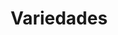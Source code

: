 ---
layout: default

title: Variedades

variedades:
  - 
    codigo: 1
    nombre: Allqa Compis
    nombreAlternativo: Alqa Imilla
    significadoNombre: Papa de 2 colores rosado y blanco
    colorPrincipalDeLaFlor: Violeta
    toleranciaALaGranizada: Intermedio
    colorPulpa: Crema
    formaRara: No tiene
    toleranciaALaHelada: Intermedio
    usoEnLaCocina: Watia, hervido
    lugar: Apurímac
  - 
    codigo: 2
    nombre: Azul Ñawi Pasña
    nombreAlternativo: Yana Chusña
    significadoNombre: Muchacha con ojos azules
    colorPrincipalDeLaFlor: Morado
    toleranciaALaGranizada: Intermedio
    colorPulpa: Crema
    formaRara: Ojos azules
    toleranciaALaHelada: Intermedio
    usoEnLaCocina: Watia, hervido
    lugar: Apurímac
  - 
    codigo: 3
    nombre: Compis
    nombreAlternativo: Puka Imilla
    significadoNombre: (No definido)
    colorPrincipalDeLaFlor: Blanco
    toleranciaALaGranizada: Intermedio
    colorPulpa: Blanco
    formaRara: No tiene
    toleranciaALaHelada: Intermedio
    usoEnLaCocina: Watia, hervido
    lugar: Apurímac
  - 
    codigo: 4
    nombre: Huaman Uma
    nombreAlternativo: No tiene
    significadoNombre: Cabeza del águila huamancha
    colorPrincipalDeLaFlor: Violeta
    toleranciaALaGranizada: Intermedio
    colorPulpa: Amarillo claro
    formaRara: No tiene
    toleranciaALaHelada: Intermedio
    usoEnLaCocina: Watia, hervido
    lugar: Apurímac
  - 
    codigo: 5
    nombre: Linlin
    nombreAlternativo: Yana Linli y Moro
    significadoNombre: (No definido)
    colorPrincipalDeLaFlor: Morado
    toleranciaALaGranizada: Intermedio
    colorPulpa: Crema
    formaRara: No tiene
    toleranciaALaHelada: Intermedio
    usoEnLaCocina: Watia, hervido
    lugar: Apurímac
  - 
    codigo: 6
    nombre: Luntus (RUNTUS)
    nombreAlternativo: Luntus
    significadoNombre: Yema de huevo
    colorPrincipalDeLaFlor: Blanco
    toleranciaALaGranizada: Intermedio
    colorPulpa: Amarillo intenso
    formaRara: No tiene
    toleranciaALaHelada: Intermedio
    usoEnLaCocina: Watia, hervido
    lugar: Apurímac
  - 
    codigo: 7
    nombre: Muru Huarillo
    nombreAlternativo: Muru Wakrillo
    significadoNombre: Asta negra y blanca
    colorPrincipalDeLaFlor: Morado
    toleranciaALaGranizada: Intermedio
    colorPulpa: Blanco
    formaRara: Enroscado
    toleranciaALaHelada: Intermedio
    usoEnLaCocina: Chuño
    lugar: Apurímac
  - 
    codigo: 8
    nombre: Muru Linlin
    nombreAlternativo: No tiene
    significadoNombre: Linli de blanco y negro
    colorPrincipalDeLaFlor: Morado
    toleranciaALaGranizada: Intermedio
    colorPulpa: Crema
    formaRara: No tiene
    toleranciaALaHelada: Intermedio
    usoEnLaCocina: Watia, hervido
    lugar: Apurímac
  - 
    codigo: 9
    nombre: Muru Phuquya
    nombreAlternativo: Moro Phocoya
    significadoNombre: 
    colorPrincipalDeLaFlor: Rosado
    toleranciaALaGranizada: Fuerte
    colorPulpa: Blanco
    formaRara: No tiene
    toleranciaALaHelada: Fuerte
    usoEnLaCocina: 
    lugar: Apurímac
  - 
    codigo: 8
    nombre: Palta Suso
    nombreAlternativo: Palteña
    significadoNombre: Roja plana
    colorPrincipalDeLaFlor: Lila
    toleranciaALaGranizada: Intermedio
    colorPulpa: Amarillo claro
    formaRara: No tiene
    toleranciaALaHelada: Intermedio
    usoEnLaCocina: Mondar, pelar y sopas
    lugar: Apurímac
  - 
    codigo: 9
    nombre: Paqus
    nombreAlternativo: Pacos
    significadoNombre: (No definido)
    colorPrincipalDeLaFlor: Morado
    toleranciaALaGranizada: Débil
    colorPulpa: Amarillo claro
    formaRara: No tiene
    toleranciaALaHelada: Intermedio
    usoEnLaCocina: Pelar, sopas
    lugar: Apurímac
  - 
    codigo: 10
    nombre: Puka Ñawi Suyto
    nombreAlternativo: Yurac Huachala
    significadoNombre: Blanco que produce bastante. Con ojos rojos
    colorPrincipalDeLaFlor: Violeta
    toleranciaALaGranizada: Intermedio
    colorPulpa: Crema
    formaRara: No tiene
    toleranciaALaHelada: Intermedio
    usoEnLaCocina: Watia, hervido
    lugar: Apurímac
  - 
    codigo: 11
    nombre: Puka Qulluna
    nombreAlternativo: No tiene
    significadoNombre: (No definido)
    colorPrincipalDeLaFlor: Lila
    toleranciaALaGranizada: Intermedio
    colorPulpa: Crema/rojo (anillo angosto)
    formaRara: Bastantes ojos
    toleranciaALaHelada: Fuerte
    usoEnLaCocina: Watia, hervido
    lugar: Apurímac
  - 
    codigo: 12
    nombre: Puka Shuallulla
    nombreAlternativo: Huancucho Rojo
    significadoNombre: Rojo ratero mentiroso
    colorPrincipalDeLaFlor: Lila
    toleranciaALaGranizada: Intermedio
    colorPulpa: Blanco
    formaRara: No tiene
    toleranciaALaHelada: Intermedio
    usoEnLaCocina: Watia, hervido
    lugar: Apurímac
  - 
    codigo: 13
    nombre: Puma Maki
    nombreAlternativo: Pumaq Makin
    significadoNombre: Mano del puma
    colorPrincipalDeLaFlor: Violeta
    toleranciaALaGranizada: Intermedio
    colorPulpa: Crema
    formaRara: mano u garra del puma
    toleranciaALaHelada: Intermedio
    usoEnLaCocina: Chuño
    lugar: Apurímac
  - 
    codigo: 14
    nombre: Qhachum Waqachi
    nombreAlternativo: Chocllos
    significadoNombre: Hace llorar a la yerna
    colorPrincipalDeLaFlor: Lila
    toleranciaALaGranizada: Intermedio
    colorPulpa: Amarillo
    formaRara: Ojos profundos
    toleranciaALaHelada: Intermedio
    usoEnLaCocina: Watia, hervido
    lugar: Apurímac
  - 
    codigo: 15
    nombre: Risco
    nombreAlternativo: No tiene
    significadoNombre: (No definido)
    colorPrincipalDeLaFlor: Blanco
    toleranciaALaGranizada: Intermedio
    colorPulpa: Crema
    formaRara: No tiene
    toleranciaALaHelada: Intermedio
    usoEnLaCocina: Watia, hervido
    lugar: Apurímac
  - 
    codigo: 18
    nombre: Salamanca
    nombreAlternativo: No tiene
    significadoNombre: (No definido)
    colorPrincipalDeLaFlor: Azul celeste
    toleranciaALaGranizada: Intermedio
    colorPulpa: Crema
    formaRara: No tiene
    toleranciaALaHelada: Intermedio
    usoEnLaCocina: Watia, hervido
    lugar: Apurímac
  - 
    codigo: 19
    nombre: Simpa Waña
    nombreAlternativo: 
    significadoNombre: Papa amarga trenzada
    colorPrincipalDeLaFlor: Azul
    toleranciaALaGranizada: Intermedio
    colorPulpa: Blanco
    formaRara: No tiene
    toleranciaALaHelada: Fuerte
    usoEnLaCocina: Moraya y chuño
    lugar: Apurímac
  - 
    codigo: 16
    nombre: Sunchu Papa
    nombreAlternativo: Paspa Sunchu
    significadoNombre: Papa aspera
    colorPrincipalDeLaFlor: Lila
    toleranciaALaGranizada: Intermedio
    colorPulpa: Crema
    formaRara: No tiene
    toleranciaALaHelada: Intermedio
    usoEnLaCocina: Watia, hervido
    lugar: Apurímac
  - 
    codigo: 17
    nombre: Suso
    nombreAlternativo: Puka Suso
    significadoNombre: Papa sin sabor
    colorPrincipalDeLaFlor: Lila
    toleranciaALaGranizada: Intermedio
    colorPulpa: Crema
    formaRara: No tiene
    toleranciaALaHelada: Intermedio
    usoEnLaCocina: Mondar o pelar
    lugar: Apurímac
  - 
    codigo: 18
    nombre: Yana Linlin
    nombreAlternativo: Papa negra
    significadoNombre: (No definido)
    colorPrincipalDeLaFlor: Morado
    toleranciaALaGranizada: Intermedio
    colorPulpa: Crema
    formaRara: No tiene
    toleranciaALaHelada: Fuerte
    usoEnLaCocina: Watia, hervido
    lugar: Apurímac
  - 
    codigo: 19
    nombre: Yana Ñawi Pasña
    nombreAlternativo: Yana Chusña
    significadoNombre: Muchacha de ojos negros o azules
    colorPrincipalDeLaFlor: Rojo morado o morado
    toleranciaALaGranizada: Intermedio
    colorPulpa: Crema
    formaRara: No tiene
    toleranciaALaHelada: Intermedio
    usoEnLaCocina: Watia, hervido
    lugar: Apurímac
  - 
    codigo: 20
    nombre: Yana Putis
    nombreAlternativo: No tiene
    significadoNombre: (No definido)
    colorPrincipalDeLaFlor: Morado
    toleranciaALaGranizada: Intermedio
    colorPulpa: Crema/rojo. Anillo angosto
    formaRara: No tiene
    toleranciaALaHelada: Intermedio
    usoEnLaCocina: Watia, hervido
    lugar: Apurímac
  - 
    codigo: 21
    nombre: Yana Shuallulla
    nombreAlternativo: Huancucho Negro
    significadoNombre: Negro Ratero mentiroso
    colorPrincipalDeLaFlor: Lila
    toleranciaALaGranizada: Intermedio
    colorPulpa: Blanco/Morado. Anillo vascular y medalla
    formaRara: No tiene
    toleranciaALaHelada: Intermedio
    usoEnLaCocina: Watia, hervido
    lugar: Apurímac
  - 
    codigo: 22
    nombre: Yana Suso
    nombreAlternativo: No tiene
    significadoNombre: Papa sin sabor
    colorPrincipalDeLaFlor: Morado
    toleranciaALaGranizada: Intermedio
    colorPulpa: Crema/morado. Anillo angosto
    formaRara: No tiene
    toleranciaALaHelada: Intermedio
    usoEnLaCocina: Mondar, pelar y sopas
    lugar: Apurímac
  - 
    codigo: 23
    nombre: Yana Wakchilla
    nombreAlternativo: No tiene
    significadoNombre: Garza negra
    colorPrincipalDeLaFlor: 
    toleranciaALaGranizada: 
    colorPulpa: 
    formaRara: 
    toleranciaALaHelada: 
    usoEnLaCocina: 
    lugar: Apurímac
  - 
    codigo: 28
    nombre: Yuraq Sunchus
    nombreAlternativo: Paspa Sunchu
    significadoNombre: Papa áspera
    colorPrincipalDeLaFlor: Lila
    toleranciaALaGranizada: Intermedio
    colorPulpa: Crema
    formaRara: No tiene
    toleranciaALaHelada: Intermedio
    usoEnLaCocina: Mondar, pelar y sopas
    lugar: Apurímac
  - 
    codigo: 29
    nombre: Yuraq Suyto
    nombreAlternativo: No tiene
    significadoNombre: Blanco alargado
    colorPrincipalDeLaFlor: Lila
    toleranciaALaGranizada: Intermedio
    colorPulpa: Crema
    formaRara: No tiene
    toleranciaALaHelada: Intermedio
    usoEnLaCocina: Watia, hervido
    lugar: Apurímac
  - 
    codigo: 24
    nombre: Yuraq Wachalla
    nombreAlternativo: Puka Ñawi Wachala
    significadoNombre: Blanco que produce bastante
    colorPrincipalDeLaFlor: Violeta
    toleranciaALaGranizada: Intermedio
    colorPulpa: Crema
    formaRara: No tiene
    toleranciaALaHelada: Intermedio
    usoEnLaCocina: Watia, hervido
    lugar: Apurímac
  - 
    codigo: 25
    nombre: Yuraq Waña
    nombreAlternativo: No tiene
    significadoNombre: Papa amarga
    colorPrincipalDeLaFlor: Morado
    toleranciaALaGranizada: Fuerte
    colorPulpa: Blanco
    formaRara: No tiene
    toleranciaALaHelada: Fuerte
    usoEnLaCocina: Chuño y moraya
    lugar: Apurímac
  - 
    codigo: 26
    nombre: Ampairas
    nombreAlternativo: No tiene
    significadoNombre: Ampairas, Amparaes (pueblo)
    colorPrincipalDeLaFlor: Blanco
    toleranciaALaGranizada: Débil
    colorPulpa: Blanco
    formaRara: No tiene
    toleranciaALaHelada: Débil
    usoEnLaCocina: Hervido, sopas
    lugar: Cusco
  - 
    codigo: 27
    nombre: Cóndor Runtu
    nombreAlternativo: No tiene
    significadoNombre: Huevo de cóndor
    colorPrincipalDeLaFlor: Morado oscuro con acúmenes blancos
    toleranciaALaGranizada: Débil
    colorPulpa: Blanco
    formaRara: Ovalado
    toleranciaALaHelada: Intermedio
    usoEnLaCocina: Hervido y bonda
    lugar: Cusco
  - 
    codigo: 28
    nombre: Llama Senqa
    nombreAlternativo: No tiene
    significadoNombre: Nariz de llama
    colorPrincipalDeLaFlor: Violeta
    toleranciaALaGranizada: Débil
    colorPulpa: Blanco
    formaRara: Oblondo Alargado
    toleranciaALaHelada: Intermedio
    usoEnLaCocina: Hervido y watia
    lugar: Cusco
  - 
    codigo: 29
    nombre: Maqa Sonqo
    nombreAlternativo: No tiene
    significadoNombre: Corazón sin sabor
    colorPrincipalDeLaFlor: Rosado a rojo
    toleranciaALaGranizada: Débil
    colorPulpa: Crema
    formaRara: No tiene
    toleranciaALaHelada: Débil
    usoEnLaCocina: Watia, hervido y chuño
    lugar: Cusco
  - 
    codigo: 30
    nombre: Pariwana
    nombreAlternativo: No tiene
    significadoNombre: Flamenco (ave)
    colorPrincipalDeLaFlor: Violeta
    toleranciaALaGranizada: Intermedio
    colorPulpa: Crema
    formaRara: Obovado
    toleranciaALaHelada: Intermedio
    usoEnLaCocina: Hervido, sopas, al horno
    lugar: Cusco
  - 
    codigo: 31
    nombre: Puka Chimaku
    nombreAlternativo: No tiene
    significadoNombre: Chiwako (zorzal, tordo) rojo
    colorPrincipalDeLaFlor: Lila
    toleranciaALaGranizada: Débil
    colorPulpa: Crema
    formaRara: Fusiforme
    toleranciaALaHelada: Intermedio
    usoEnLaCocina: Hervido y chuño
    lugar: Cusco
  - 
    codigo: 38
    nombre: Puka Churuspe
    nombreAlternativo: Puka Churuspi
    significadoNombre: Churuspi rojo
    colorPrincipalDeLaFlor: Rojo-morado pálido con blanco en el acumen (Envés)
    toleranciaALaGranizada: Intermedio
    colorPulpa: Crema y anillo vascular y medula roja
    formaRara: Oblongo alargado
    toleranciaALaHelada: Intermedio
    usoEnLaCocina: Hervido, sopas y chuño
    lugar: Cusco
  - 
    codigo: 39
    nombre: Puka Inkachu
    nombreAlternativo: 
    significadoNombre: De los inkas, rojo
    colorPrincipalDeLaFlor: Rosado a rojo
    toleranciaALaGranizada: Débil
    colorPulpa: Crema
    formaRara: No tiene
    toleranciaALaHelada: Débil
    usoEnLaCocina: Hervido y watias
    lugar: Cusco
  - 
    codigo: 32
    nombre: Puka Qhachun Waqachi
    nombreAlternativo: No tiene
    significadoNombre: La que hace llorar a la nuera, rojo
    colorPrincipalDeLaFlor: Rojo Morado
    toleranciaALaGranizada: Intermedio
    colorPulpa: Crema
    formaRara: Oblongo alargado concertinada y ojos profundos.
    toleranciaALaHelada: Intermedio
    usoEnLaCocina: Hervido, papa seca, al horno, watias
    lugar: Cusco
  - 
    codigo: 33
    nombre: Puka Rumphu K´Usi
    nombreAlternativo: No tiene
    significadoNombre: CalabacÍn ovalado y rojo
    colorPrincipalDeLaFlor: Morado sin botones
    toleranciaALaGranizada: Intermedio
    colorPulpa: Crema con pigmentos morados
    formaRara: Ovalado aplanado
    toleranciaALaHelada: Intermedio
    usoEnLaCocina: Chuño, hervido, watia, chuño
    lugar: Cusco
  - 
    codigo: 34
    nombre: Q´Ello Runthus
    nombreAlternativo: No tiene
    significadoNombre: Huevo amarillo
    colorPrincipalDeLaFlor: Blanco Intermedio
    toleranciaALaGranizada: Intermedio
    colorPulpa: Amarillo intenso
    formaRara: Comprimida
    toleranciaALaHelada: Intermedio
    usoEnLaCocina: Watia, purés y hervido
    lugar: Cusco
  - 
    codigo: 35
    nombre: Q´Ewillo
    nombreAlternativo: Alka Charka
    significadoNombre: Serpenteante
    colorPrincipalDeLaFlor: Azul morado
    toleranciaALaGranizada: Débil
    colorPulpa: Crema con pigmentos morados
    formaRara: Alargada
    toleranciaALaHelada: Débil
    usoEnLaCocina: Moraya, chuño
    lugar: Cusco
  - 
    codigo: 36
    nombre: Suytu
    nombreAlternativo: Yuraq Suytu
    significadoNombre: Alargado
    colorPrincipalDeLaFlor: Rojo morado oscuro
    toleranciaALaGranizada: Intermedio
    colorPulpa: Blanco violeta con anillo vascular
    formaRara: Elíptica
    toleranciaALaHelada: Intermedio
    usoEnLaCocina: Hervido y bonda
    lugar: Cusco
  - 
    codigo: 37
    nombre: Uqi Suyto
    nombreAlternativo: No tiene
    significadoNombre: Perro negro
    colorPrincipalDeLaFlor: Azul morado
    toleranciaALaGranizada: Débil
    colorPulpa: Crema
    formaRara: Fusiforme alargado
    toleranciaALaHelada: Intermedio
    usoEnLaCocina: Hervido y sopas
    lugar: Cusco
  - 
    codigo: 38
    nombre: Yana Charka
    nombreAlternativo: No tiene
    significadoNombre: Lugar negro
    colorPrincipalDeLaFlor: Morado oscuro
    toleranciaALaGranizada: Intermedio
    colorPulpa: Crema
    formaRara: Oblondo Alargado
    toleranciaALaHelada: Intermedio
    usoEnLaCocina: Chuño
    lugar: Cusco
  - 
    codigo: 39
    nombre: Yana Churuspe
    nombreAlternativo: Yana Churuspi
    significadoNombre: Churuspi negro
    colorPrincipalDeLaFlor: Morado oscuro
    toleranciaALaGranizada: Débil
    colorPulpa: Blanco-violeta con anillo vascular y médula
    formaRara: Oblongo alargado
    toleranciaALaHelada: Intermedio
    usoEnLaCocina: Hervido y watias
    lugar: Cusco
  - 
    codigo: 48
    nombre: Yana Imilia
    nombreAlternativo: No tiene
    significadoNombre: Muchacha juvenil
    colorPrincipalDeLaFlor: Morado
    toleranciaALaGranizada: Intermedio
    colorPulpa: Amarillo claro
    formaRara: Comprimida
    toleranciaALaHelada: Intermedio
    usoEnLaCocina: Hervido, chuño, watia y sopas
    lugar: Cusco
  - 
    codigo: 49
    nombre: Yana Rumphu K´Usi
    nombreAlternativo: No tiene
    significadoNombre: Calabacín ovalado y negro
    colorPrincipalDeLaFlor: Lila pálido
    toleranciaALaGranizada: Débil
    colorPulpa: Crema con anillo vascular morado
    formaRara: Ovalado aplanado
    toleranciaALaHelada: Débil
    usoEnLaCocina: Chuño, hervido, watia, chuño
    lugar: Cusco
  - 
    codigo: 40
    nombre: Yana Willkas
    nombreAlternativo: No tiene
    significadoNombre: Sagrado negro
    colorPrincipalDeLaFlor: Morado
    toleranciaALaGranizada: Intermedio
    colorPulpa: Morado
    formaRara: Oblondo Alargado
    toleranciaALaHelada: Intermedio
    usoEnLaCocina: Chuño, moraya
    lugar: Cusco
  - 
    codigo: 41
    nombre: Yuraq Inkachu
    nombreAlternativo: No tiene
    significadoNombre: De los inkas, blanco
    colorPrincipalDeLaFlor: Blanco pálido
    toleranciaALaGranizada: Débil
    colorPulpa: Crema
    formaRara: No tiene
    toleranciaALaHelada: Débil
    usoEnLaCocina: Hervido y watias
    lugar: Cusco
  - 
    codigo: 42
    nombre: Yuraq Sole
    nombreAlternativo: No tiene
    significadoNombre: Sole blanco
    colorPrincipalDeLaFlor: Lila oscura
    toleranciaALaGranizada: Intermedio
    colorPulpa: Rojo con corteza blanca
    formaRara: Oblondo Obovado
    toleranciaALaHelada: Intermedio
    usoEnLaCocina: Hervido y chuño
    lugar: Cusco
  - 
    codigo: 43
    nombre: Yuraq Willkas
    nombreAlternativo: No tiene
    significadoNombre: Sagrado blanco
    colorPrincipalDeLaFlor: Lila oscura
    toleranciaALaGranizada: Intermedio
    colorPulpa: Amarillo
    formaRara: Obovado
    toleranciaALaHelada: Intermedio
    usoEnLaCocina: Hervido, chuño, bonda y sopas
    lugar: Cusco
  - 
    codigo: 44
    nombre: Allqa Palta
    nombreAlternativo: Wanka Lliqlla
    significadoNombre: Aplanado bicolor- Manta de wanka
    colorPrincipalDeLaFlor: Lila a morada
    toleranciaALaGranizada: Intermedio
    colorPulpa: Blanco a crema
    formaRara: Aplanado
    toleranciaALaHelada: Fuerte
    usoEnLaCocina: Watia, hervido y sopa
    lugar: Huancavelica
  - 
    codigo: 45
    nombre: Allqa Walash
    nombreAlternativo: Walash
    significadoNombre: Joven bicolor
    colorPrincipalDeLaFlor: Lila a morada
    toleranciaALaGranizada: Débil
    colorPulpa: Amarillo
    formaRara: Oblongo
    toleranciaALaHelada: Intermedio
    usoEnLaCocina: Hervido
    lugar: Huancavelica
  - 
    codigo: 46
    nombre: Aqu Suytu
    nombreAlternativo: Yuraq Suytu
    significadoNombre: Arenoso Largo
    colorPrincipalDeLaFlor: Rosado a rojo
    toleranciaALaGranizada: Débil
    colorPulpa: Blanco o crema
    formaRara: Oblongo alargado
    toleranciaALaHelada: Intermedio
    usoEnLaCocina: Watia, hervido
    lugar: Huancavelica
  - 
    codigo: 47
    nombre: Camotillo
    nombreAlternativo: No tiene
    significadoNombre: Camote pequeño
    colorPrincipalDeLaFlor: Lila a morada
    toleranciaALaGranizada: Débil
    colorPulpa: Amarillo
    formaRara: Oblongo alargado
    toleranciaALaHelada: Intermedio
    usoEnLaCocina: Hervido
    lugar: Huancavelica
  - 
    codigo: 58
    nombre: Caramelo Suytu
    nombreAlternativo: No tiene
    significadoNombre: Caramelo largo
    colorPrincipalDeLaFlor: Blanco
    toleranciaALaGranizada: Intermedio
    colorPulpa: Combinado
    formaRara: Oblongo alargado
    toleranciaALaHelada: Fuerte
    usoEnLaCocina: Hervido
    lugar: Huancavelica
  - 
    codigo: 59
    nombre: Chiqchi Pasña
    nombreAlternativo: Yuraq Chiqchi Pasña
    significadoNombre: Señorita chispeada
    colorPrincipalDeLaFlor: Lila a morada
    toleranciaALaGranizada: Débil
    colorPulpa: Blanco a crema
    formaRara: Comprimida
    toleranciaALaHelada: Débil
    usoEnLaCocina: Watia, hervido
    lugar: Huancavelica
  - 
    codigo: 48
    nombre: Cordovina
    nombreAlternativo: Clavelina
    significadoNombre: Cordovina
    colorPrincipalDeLaFlor: Rojo a Morado
    toleranciaALaGranizada: Intermedio
    colorPulpa: Crema
    formaRara: Comprimida
    toleranciaALaHelada: Intermedio
    usoEnLaCocina: Hervido
    lugar: Huancavelica
  - 
    codigo: 49
    nombre: Dusis
    nombreAlternativo: No tiene
    significadoNombre: (No definido)
    colorPrincipalDeLaFlor: Lila a morada
    toleranciaALaGranizada: Débil
    colorPulpa: Combinado
    formaRara: Oblongo
    toleranciaALaHelada: Débil
    usoEnLaCocina: Hervido
    lugar: Huancavelica
  - 
    codigo: 50
    nombre: Huamantanga
    nombreAlternativo: Puka Aqu Suytu
    significadoNombre: Roja arenosa larga - Huamantanga (es un pueblo)
    colorPrincipalDeLaFlor: Lila a morada
    toleranciaALaGranizada: Débil
    colorPulpa: Blanco a crema
    formaRara: Oblongo alargado
    toleranciaALaHelada: Intermedio
    usoEnLaCocina: Hervido
    lugar: Huancavelica
  - 
    codigo: 51
    nombre: Kichka Matanka
    nombreAlternativo: No tiene
    significadoNombre: Espina en la espalda
    colorPrincipalDeLaFlor: Lila a morada
    toleranciaALaGranizada: Intermedio
    colorPulpa: Combinado
    formaRara: Comprimida
    toleranciaALaHelada: Fuerte
    usoEnLaCocina: Hervido
    lugar: Huancavelica
  - 
    codigo: 52
    nombre: Kuchipa Akan
    nombreAlternativo: No tiene
    significadoNombre: Excremento de chancho
    colorPrincipalDeLaFlor: Morado
    toleranciaALaGranizada: Intermedio
    colorPulpa: Blanco
    formaRara: Oblongo
    toleranciaALaHelada: Intermedio
    usoEnLaCocina: Hervido
    lugar: Huancavelica
  - 
    codigo: 53
    nombre: Markina
    nombreAlternativo: No tiene
    significadoNombre: Markina
    colorPrincipalDeLaFlor: Lila a morada
    toleranciaALaGranizada: Intermedio
    colorPulpa: Combinado
    formaRara: Oblongo
    toleranciaALaHelada: Fuerte
    usoEnLaCocina: Watia, hervido
    lugar: Huancavelica
  - 
    codigo: 54
    nombre: Muru Llumchuy Waqachi
    nombreAlternativo: No tiene
    significadoNombre: Bicolor hace llorar a la nuera
    colorPrincipalDeLaFlor: Lila a morada
    toleranciaALaGranizada: Débil
    colorPulpa: Amarillo
    formaRara: Tuberosado
    toleranciaALaHelada: Intermedio
    usoEnLaCocina: Hervido
    lugar: Huancavelica
  - 
    codigo: 55
    nombre: Muru Wayru
    nombreAlternativo: No tiene
    significadoNombre: Wayru bicolor
    colorPrincipalDeLaFlor: Lila a morada
    toleranciaALaGranizada: Débil
    colorPulpa: Amarillo
    formaRara: Oblongo alargado
    toleranciaALaHelada: Intermedio
    usoEnLaCocina: Hervido
    lugar: Huancavelica
  - 
    codigo: 68
    nombre: Payapa Ankun
    nombreAlternativo: No tiene
    significadoNombre: Talon de Anciana
    colorPrincipalDeLaFlor: Lila a morada
    toleranciaALaGranizada: Intermedio
    colorPulpa: Blanco a crema
    formaRara: Oblongo
    toleranciaALaHelada: Fuerte
    usoEnLaCocina: Watia, hervido y chuño
    lugar: Huancavelica
  - 
    codigo: 69
    nombre: Peruanita
    nombreAlternativo: No tiene
    significadoNombre: Color de la bandera peruana (pequeña)
    colorPrincipalDeLaFlor: Rojo Morado
    toleranciaALaGranizada: Débil
    colorPulpa: Amarillo
    formaRara: Oblongo
    toleranciaALaHelada: Débil
    usoEnLaCocina: Hervido
    lugar: Huancavelica
  - 
    codigo: 56
    nombre: Prescos
    nombreAlternativo: Bayo Botas, Qompis
    significadoNombre: (No definido)
    colorPrincipalDeLaFlor: Blanco
    toleranciaALaGranizada: Débil
    colorPulpa: Blanco a crema
    formaRara: Redondo
    toleranciaALaHelada: Intermedio
    usoEnLaCocina: Hervido
    lugar: Huancavelica
  - 
    codigo: 57
    nombre: Puka Botijuela
    nombreAlternativo: No tiene
    significadoNombre: Botijuela roja
    colorPrincipalDeLaFlor: Lila a morada
    toleranciaALaGranizada: Débil
    colorPulpa: Blanco o crema
    formaRara: Oblongo
    toleranciaALaHelada: Intermedio
    usoEnLaCocina: Hervido
    lugar: Huancavelica
  - 
    codigo: 58
    nombre: Puka Chiqchi Pasña
    nombreAlternativo: Puka Pasña
    significadoNombre: Señorita roja chispeada
    colorPrincipalDeLaFlor: Lila a Morada
    toleranciaALaGranizada: Débil
    colorPulpa: Blanco a Crema
    formaRara: Comprimida
    toleranciaALaHelada: Débil
    usoEnLaCocina: Hervido
    lugar: Huancavelica
  - 
    codigo: 59
    nombre: Puka Wayru
    nombreAlternativo: No tiene
    significadoNombre: Wayru rojo
    colorPrincipalDeLaFlor: Lila a morada
    toleranciaALaGranizada: Débil
    colorPulpa: Amarillo
    formaRara: Oblongo alargado
    toleranciaALaHelada: Débil
    usoEnLaCocina: Watia, hervido
    lugar: Huancavelica
  - 
    codigo: 60
    nombre: Puqya
    nombreAlternativo: No tiene
    significadoNombre: Puqya
    colorPrincipalDeLaFlor: Blanco
    toleranciaALaGranizada: Fuerte
    colorPulpa: Blanco a crema
    formaRara: Oblongo
    toleranciaALaHelada: Fuerte
    usoEnLaCocina: Watia, hervido
    lugar: Huancavelica
  - 
    codigo: 61
    nombre: Qalapa Waran
    nombreAlternativo: Waripa Tacllan
    significadoNombre: Ropa vieja- Arado de pie de joven
    colorPrincipalDeLaFlor: Lila a morada
    toleranciaALaGranizada: Débil
    colorPulpa: Amarillo
    formaRara: Oblongo alargado
    toleranciaALaHelada: Intermedio
    usoEnLaCocina: Hervido
    lugar: Huancavelica
  - 
    codigo: 62
    nombre: Qullqi Tupu
    nombreAlternativo: Yuraq Peruanita
    significadoNombre: Tupu (prendedor) de plata
    colorPrincipalDeLaFlor: Rojo a morado
    toleranciaALaGranizada: Intermedio
    colorPulpa: Blanco
    formaRara: Oblongo
    toleranciaALaHelada: Intermedio
    usoEnLaCocina: Hervido
    lugar: Huancavelica
  - 
    codigo: 63
    nombre: Runtus
    nombreAlternativo: No tiene
    significadoNombre: Huevo
    colorPrincipalDeLaFlor: Blanco
    toleranciaALaGranizada: Débil
    colorPulpa: Amarillo
    formaRara: Redondo
    toleranciaALaHelada: Intermedio
    usoEnLaCocina: Causa, hervido
    lugar: Huancavelica
  - 
    codigo: 78
    nombre: Sangre De Toro
    nombreAlternativo: Turupa Yawar
    significadoNombre: Sangre de toro
    colorPrincipalDeLaFlor: Rosado
    toleranciaALaGranizada: Débil
    colorPulpa: Rojo
    formaRara: Redondo
    toleranciaALaHelada: Intermedio
    usoEnLaCocina: Hervido
    lugar: Huancavelica
  - 
    codigo: 79
    nombre: Tantas
    nombreAlternativo: Riplan
    significadoNombre: Panes
    colorPrincipalDeLaFlor: Azul morado
    toleranciaALaGranizada: Débil
    colorPulpa: Blanco a crema
    formaRara: Oblongo
    toleranciaALaHelada: Intermedio
    usoEnLaCocina: Hervido, sopas y guisos
    lugar: Huancavelica
  - 
    codigo: 80
    nombre: Trajin Waqachi
    nombreAlternativo: No tiene
    significadoNombre: El que hace llorar al arriero
    colorPrincipalDeLaFlor: Lila a morada
    toleranciaALaGranizada: Débil
    colorPulpa: Blanco a crema
    formaRara: Comprimida
    toleranciaALaHelada: Intermedio
    usoEnLaCocina: Hervido
    lugar: Huancavelica
  - 
    codigo: 81
    nombre: Wakapa Qallun
    nombreAlternativo: No tiene
    significadoNombre: Lengua de vaca
    colorPrincipalDeLaFlor: Rojo Morado
    toleranciaALaGranizada: Débil
    colorPulpa: Blanco a crema
    formaRara: Aplanado
    toleranciaALaHelada: Intermedio
    usoEnLaCocina: Hervido
    lugar: Huancavelica
  - 
    codigo: 82
    nombre: Witqis
    nombreAlternativo: Sirina
    significadoNombre: Wiqtis -Sirena
    colorPrincipalDeLaFlor: Celeste a Azul
    toleranciaALaGranizada: Débil
    colorPulpa: Blanco a crema
    formaRara: Oblongo
    toleranciaALaHelada: Intermedio
    usoEnLaCocina: Hervido
    lugar: Huancavelica
  - 
    codigo: 83
    nombre: Yana Chiqchi Pasña
    nombreAlternativo: No tiene
    significadoNombre: Señorita negra chispeada
    colorPrincipalDeLaFlor: Lila a morada
    toleranciaALaGranizada: Débil
    colorPulpa: Blanco a crema
    formaRara: Comprimida
    toleranciaALaHelada: Débil
    usoEnLaCocina: Watia, hervido
    lugar: Huancavelica
  - 
    codigo: 84
    nombre: Yana Gaspar
    nombreAlternativo: Yana ñata
    significadoNombre: Gaspar Negro
    colorPrincipalDeLaFlor: Lila a morada
    toleranciaALaGranizada: Débil
    colorPulpa: Blanco a crema
    formaRara: Tuberosado
    toleranciaALaHelada: Intermedio
    usoEnLaCocina: Hervido
    lugar: Huancavelica
  - 
    codigo: 85
    nombre: Yana Llumchuy Waqachi
    nombreAlternativo: No tiene
    significadoNombre: Negra hace llorar a la nuera
    colorPrincipalDeLaFlor: Lila a morada
    toleranciaALaGranizada: Débil
    colorPulpa: Blanco a crema
    formaRara: Tuberosado
    toleranciaALaHelada: Intermedio
    usoEnLaCocina: Hervido
    lugar: Huancavelica
  - 
    codigo: 86
    nombre: Yana Manwa
    nombreAlternativo: Manua
    significadoNombre: Manwa negra
    colorPrincipalDeLaFlor: Lila a morada
    toleranciaALaGranizada: Fuerte
    colorPulpa: Combinado
    formaRara: Oblongo
    toleranciaALaHelada: Fuerte
    usoEnLaCocina: Chuño y sopa
    lugar: Huancavelica
  - 
    codigo: 87
    nombre: Yana Ñata
    nombreAlternativo: Ñata
    significadoNombre: Achatado Negro
    colorPrincipalDeLaFlor: Lila a Morada
    toleranciaALaGranizada: Intermedio
    colorPulpa: Blanco a Crema
    formaRara: Comprimida
    toleranciaALaHelada: Fuerte
    usoEnLaCocina: Hervido
    lugar: Huancavelica
  - 
    codigo: 88
    nombre: Yana Winqu
    nombreAlternativo: Winqu
    significadoNombre: Negro torcido
    colorPrincipalDeLaFlor: Lila a morada
    toleranciaALaGranizada: Débil
    colorPulpa: Combinado
    formaRara: Alargada
    toleranciaALaHelada: Intermedio
    usoEnLaCocina: Hervido
    lugar: Huancavelica
  - 
    codigo: 89
    nombre: Yuraq Ipillu
    nombreAlternativo: Yuraq Culebrina
    significadoNombre: Ipillu blanco
    colorPrincipalDeLaFlor: Rojo Morado
    toleranciaALaGranizada: Débil
    colorPulpa: Blanco a Crema
    formaRara: Alargada
    toleranciaALaHelada: Intermedio
    usoEnLaCocina: Chuño
    lugar: Huancavelica
  - 
    codigo: 90
    nombre: Yuraq Mako
    nombreAlternativo: Maco
    significadoNombre: Maco blanco
    colorPrincipalDeLaFlor: Lila a morada
    toleranciaALaGranizada: Intermedio
    colorPulpa: Blanco a crema
    formaRara: Oblongo
    toleranciaALaHelada: Fuerte
    usoEnLaCocina: Hervido
    lugar: Huancavelica
---